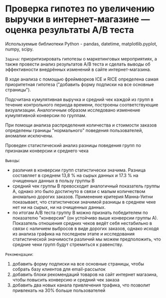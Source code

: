# Проверка гипотез по увеличению выручки в интернет-магазине — оценка результаты A/B теста

Используемые библиотеки Python - pandas, datetime, matplotlib.pyplot, numpy, scipy.

`Задача`: приоритизировать гипотезы о маркетинговых мероприятиях, а также провести анализ результатов A/B теста и сделать выводы об эффективности внедрённых изменений в сайте интернет-магазина.

В ходе анализа с помощью фреймворков IСE и RICE определена самая приоритетная гипотеза ("добавить форму подписки на все основные страницы"). 

Подсчитана кумулятивная выручка и средний чек каждой из групп в течение контрольного периода времени, построены соответствующие визуализации. Аналогичным образом исследовано изменение кумулятивной конверсии по группам.

При помощи анализа распределения количества и стоимости заказов определены границы "нормального" поведения пользователей, аномалии исключены. 

Проведен статистический анализ разницы поведения групп по признакам конверсии и  среднего чека

`Выводы`: 
- различия в конверсии групп статистически значима. Разница составляет в среднем 13,8 % на сырых данных и 17.3 % на очищенных данных в пользу группы B
- средний чек группы B превосходит аналогичный показатель группы A, однако это было достигнуто в связи с малым количеством аномально дорогих заказов. Применение критерия Манна-Уитни показывает, что статистически значимой разницы в среднем чеке нет ни на сырых, ни на очищенных данных.
- по итогам A/B теста группу B можно признать победителем по показателю "конверсия" (он устойчиво выше конверсии группы А). Показатель отношения средних чеков ведёт себя нестабильно в связи с наличием выбросов в виде дорогих заказов, однако исходя из анализа графика на последнем этапе и исследования статистической значимости различий мы можем предположить, что средние чеки групп будут стремиться к равенству.

`Рекомендации`:
1) добавить форму подписки на все основные страницы, чтобы собрать базу клиентов для email-рассылок
2) добавить блоки рекомендаций товаров на сайт интернет магазина, чтобы повысить конверсию и средний чек заказа 
3) добавить два новых канала привлечения трафика, что позволит привлекать на 30% больше пользователей
